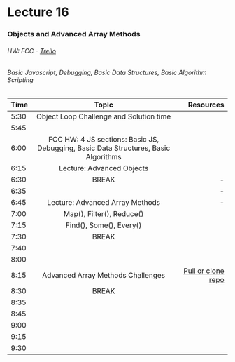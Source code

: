 # Lecture 16
### Objects and Advanced Array Methods
###### HW: FCC - [Trello](https://trello.com/b/kP8TwrOh/mcc-frontend-academy)
###### Basic Javascript, Debugging, Basic Data Structures, Basic Algorithm Scripting

| Time     |       Topic                            | Resources   |
| ---------|:-------------:                         | -----:      |
| 5:30     |  Object Loop Challenge and Solution time                                      |             |
| 5:45     |                                        |             |
| 6:00     |  FCC HW: 4 JS sections: Basic JS, Debugging, Basic Data Structures, Basic Algorithms                                      |             |
| 6:15     |  Lecture: Advanced Objects                                      |             |
| 6:30     | BREAK                                  |    -        |
| 6:35     |                                        |    -        |
| 6:45     |  Lecture: Advanced Array Methods                                      |    -        |
| 7:00     |   Map(), Filter(), Reduce()                                    |             |
| 7:15     |   Find(), Some(), Every()                                     |             |
| 7:30     | BREAK                                  |             |
| 7:40     |                                        |             |
| 8:00     |                                        |             |
| 8:15     |  Advanced Array Methods Challenges                                      | [Pull or clone repo](https://github.com/JamieVaughn/code-along)            |
| 8:30     | BREAK                                  |             |
| 8:35     |                                        |             |
| 8:45     |                                        |             |
| 9:00     |                                        |             |
| 9:15     |                                        |             |
| 9:30     |                                        |             |